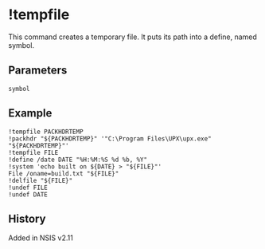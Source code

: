 # !tempfile

This command creates a temporary file. It puts its path into a define, named symbol.

## Parameters

    symbol

## Example

	!tempfile PACKHDRTEMP
	!packhdr "${PACKHDRTEMP}" '"C:\Program Files\UPX\upx.exe" "${PACKHDRTEMP}"'
	!tempfile FILE
	!define /date DATE "%H:%M:%S %d %b, %Y"
	!system 'echo built on ${DATE} > "${FILE}"'
	File /oname=build.txt "${FILE}"
	!delfile "${FILE}"
	!undef FILE
	!undef DATE

## History

Added in NSIS v2.11
